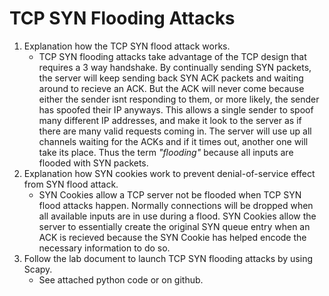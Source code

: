 # TCP SYN Flooding Attacks
1. Explanation how the TCP SYN flood attack works.
    - TCP SYN flooding attacks take advantage of the TCP design that requires a 3 way handshake. By continually sending SYN packets, the server will keep sending back SYN ACK packets and waiting around to recieve an ACK. But the ACK will never come because either the sender isnt responding to them, or more likely, the sender has spoofed their IP anyways. This allows a single sender to spoof many different IP addresses, and make it look to the server as if there are many valid requests coming in. The server will use up all channels waiting for the ACKs and if it times out, another one will take its place. Thus the term *"flooding"* because all inputs are flooded with SYN packets.
2. Explanation how SYN cookies work to prevent denial-of-service effect from SYN flood attack.
    - SYN Cookies allow a TCP server not be flooded when TCP SYN flood attacks happen. Normally connections will be dropped when all available inputs are in use during a flood. SYN Cookies allow the server to essentially create the original SYN queue entry when an ACK is recieved because the SYN Cookie has helped encode the necessary information to do so.
3. Follow the lab document to launch TCP SYN flooding attacks by using Scapy.
    - See attached python code or on github.
